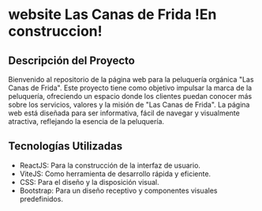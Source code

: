 # website Las Canas de Frida !En construccion!

## Descripción del Proyecto

Bienvenido al repositorio de la página web para la peluquería orgánica "Las Canas de Frida". Este proyecto tiene como objetivo impulsar la marca de la peluquería, ofreciendo un espacio donde los clientes puedan conocer más sobre los servicios, valores y la misión de "Las Canas de Frida". La página web está diseñada para ser informativa, fácil de navegar y visualmente atractiva, reflejando la esencia de la peluquería.

## Tecnologías Utilizadas
- ReactJS: Para la construcción de la interfaz de usuario.
- ViteJS: Como herramienta de desarrollo rápida y eficiente.
- CSS: Para el diseño y la disposición visual.
- Bootstrap: Para un diseño receptivo y componentes visuales predefinidos.
